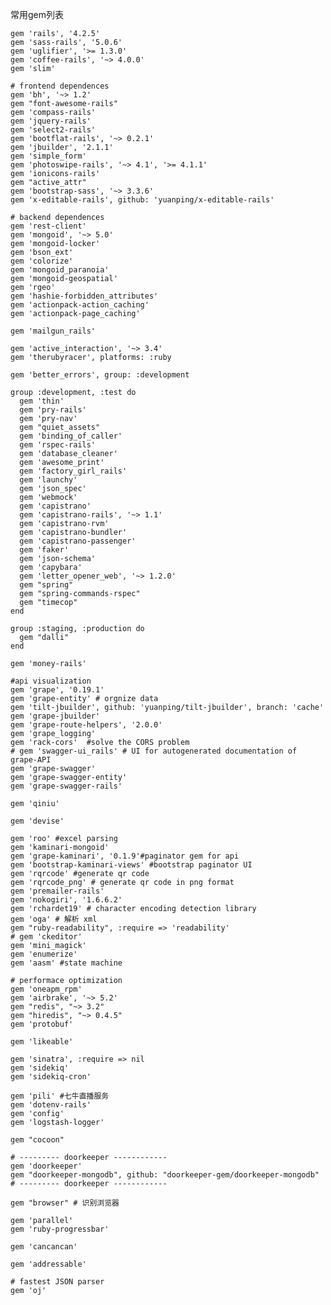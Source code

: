 常用gem列表

    gem 'rails', '4.2.5'
    gem 'sass-rails', '5.0.6'
    gem 'uglifier', '>= 1.3.0'
    gem 'coffee-rails', '~> 4.0.0'
    gem 'slim'

    # frontend dependences
    gem 'bh', '~> 1.2'
    gem "font-awesome-rails"
    gem 'compass-rails'
    gem 'jquery-rails'
    gem 'select2-rails'
    gem 'bootflat-rails', '~> 0.2.1'
    gem 'jbuilder', '2.1.1'
    gem 'simple_form'
    gem 'photoswipe-rails', '~> 4.1', '>= 4.1.1'
    gem 'ionicons-rails'
    gem "active_attr"
    gem 'bootstrap-sass', '~> 3.3.6'
    gem 'x-editable-rails', github: 'yuanping/x-editable-rails'

    # backend dependences
    gem 'rest-client'
    gem 'mongoid', '~> 5.0'
    gem 'mongoid-locker'
    gem 'bson_ext'
    gem 'colorize'
    gem 'mongoid_paranoia'
    gem 'mongoid-geospatial'
    gem 'rgeo'
    gem 'hashie-forbidden_attributes'
    gem 'actionpack-action_caching'
    gem 'actionpack-page_caching'

    gem 'mailgun_rails'

    gem 'active_interaction', '~> 3.4'
    gem 'therubyracer', platforms: :ruby

    gem 'better_errors', group: :development

    group :development, :test do
      gem 'thin'
      gem 'pry-rails'
      gem 'pry-nav'
      gem "quiet_assets"
      gem 'binding_of_caller'
      gem 'rspec-rails'
      gem 'database_cleaner'
      gem 'awesome_print'
      gem 'factory_girl_rails'
      gem 'launchy'
      gem 'json_spec'
      gem 'webmock'
      gem 'capistrano'
      gem 'capistrano-rails', '~> 1.1'
      gem 'capistrano-rvm'
      gem 'capistrano-bundler'
      gem 'capistrano-passenger'
      gem 'faker'
      gem 'json-schema'
      gem 'capybara'
      gem 'letter_opener_web', '~> 1.2.0'
      gem "spring"
      gem "spring-commands-rspec"
      gem "timecop"
    end

    group :staging, :production do
      gem "dalli"
    end

    gem 'money-rails'

    #api visualization
    gem 'grape', '0.19.1'
    gem 'grape-entity' # orgnize data
    gem 'tilt-jbuilder', github: 'yuanping/tilt-jbuilder', branch: 'cache'
    gem 'grape-jbuilder'
    gem 'grape-route-helpers', '2.0.0'
    gem 'grape_logging'
    gem 'rack-cors'  #solve the CORS problem
    # gem 'swagger-ui_rails' # UI for autogenerated documentation of grape-API
    gem 'grape-swagger'
    gem 'grape-swagger-entity'
    gem 'grape-swagger-rails'

    gem 'qiniu'

    gem 'devise'

    gem 'roo' #excel parsing
    gem 'kaminari-mongoid'
    gem 'grape-kaminari', '0.1.9'#paginator gem for api
    gem 'bootstrap-kaminari-views' #bootstrap paginator UI
    gem 'rqrcode' #generate qr code
    gem 'rqrcode_png' # generate qr code in png format
    gem 'premailer-rails'
    gem 'nokogiri', '1.6.6.2'
    gem 'rchardet19' # character encoding detection library
    gem 'oga' # 解析 xml
    gem "ruby-readability", :require => 'readability'
    # gem 'ckeditor'
    gem 'mini_magick'
    gem 'enumerize'
    gem 'aasm' #state machine

    # performace optimization
    gem 'oneapm_rpm'
    gem 'airbrake', '~> 5.2'
    gem "redis", "~> 3.2"
    gem "hiredis", "~> 0.4.5"
    gem 'protobuf'

    gem 'likeable'

    gem 'sinatra', :require => nil
    gem 'sidekiq'
    gem 'sidekiq-cron'

    gem 'pili' #七牛直播服务
    gem 'dotenv-rails'
    gem 'config'
    gem 'logstash-logger'

    gem "cocoon"

    # --------- doorkeeper ------------
    gem 'doorkeeper'
    gem "doorkeeper-mongodb", github: "doorkeeper-gem/doorkeeper-mongodb"
    # --------- doorkeeper ------------

    gem "browser" # 识别浏览器

    gem 'parallel'
    gem 'ruby-progressbar'

    gem 'cancancan'

    gem 'addressable'

    # fastest JSON parser
    gem 'oj'
